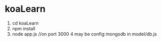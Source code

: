 koaLearn
========

1. cd koaLearn
2. npm install
3. node app.js //on port 3000
4  may be config mongodb in model/db.js
